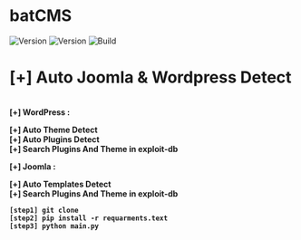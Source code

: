 <h1>batCMS</h1>
<img src="https://img.shields.io/badge/batCMS-1.0-brightgreen.svg" alt="Version" data-canonical-src="https://img.shields.io/badge/XAttacker-2.5-brightgreen.svg?maxAge=259200" style="max-width:100%;"></a>
    <img src="https://img.shields.io/badge/batCMS-1.0-brightgreen.svg" alt="Version" data-canonical-src="https://img.shields.io/badge/python-3.*-brightgreen.svg?maxAge=259200" style="max-width:100%;"></a>
<img src="https://img.shields.io/badge/Supported%20OS-Linux%2FWindows-brightgreengreen.svg" alt="Build" data-canonical-src="https://img.shields.io/badge/Supported%20OS-Linux%2FWindows-brightgreengreen.svg" style="max-width:100%;"></a>
<h1>[+] Auto Joomla & Wordpress Detect</h1><br>
    <b>[+] WordPress :<br>
<p>[+]  Auto Theme Detect<br>
  [+]  Auto Plugins Detect<br>
  [+]  Search Plugins And Theme in exploit-db</p>
  <b>[+] Joomla :<br>
<p>[+]  Auto Templates Detect<br>
      [+]  Search Plugins And Theme in exploit-db</p>
    
```
[step1] git clone 
[step2] pip install -r requarments.text
[step3] python main.py
